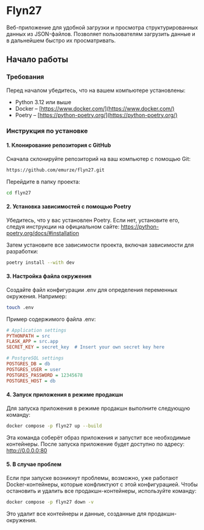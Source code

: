 # Flyn27

Веб-приложение для удобной загрузки и просмотра структурированных данных из 
JSON-файлов. Позволяет пользователям загрузить данные и в дальнейшем быстро 
их просматривать.

## Начало работы

### Требования

Перед началом убедитесь, что на вашем компьютере установлены:

- Python 3.12 или выше
- Docker – [https://www.docker.com/](https://www.docker.com/)
- Poetry – [https://python-poetry.org/](https://python-poetry.org/)

### Инструкция по установке

#### 1. Клонирование репозитория с GitHub

Сначала склонируйте репозиторий на ваш компьютер с помощью Git:

```bash
https://github.com/emurze/flyn27.git
```

Перейдите в папку проекта:

```bash
cd flyn27
```

#### 2. Установка зависимостей с помощью Poetry

Убедитесь, что у вас установлен Poetry. Если нет, установите его, следуя инструкции на официальном сайте:
https://python-poetry.org/docs/#installation

Затем установите все зависимости проекта, включая зависимости для разработки:

```bash
poetry install --with dev
```

#### 3. Настройка файла окружения

Создайте файл конфигурации .env для определения переменных окружения. Например:

```bash
touch .env
```

Пример содержимого файла .env:

```ini
# Application settings
PYTHONPATH = src
FLASK_APP = src.app
SECRET_KEY = secret_key  # Insert your own secret key here

# PostgreSQL settings
POSTGRES_DB = db
POSTGRES_USER = user
POSTGRES_PASSWORD = 12345678
POSTGRES_HOST = db
```

#### 4. Запуск приложения в режиме продакшн

Для запуска приложения в режиме продакшн выполните следующую команду:

```bash
docker compose -p flyn27 up --build
```

Эта команда соберёт образ приложения и запустит все необходимые контейнеры.
После запуска приложение будет доступно по адресу: http://0.0.0.0:80

#### 5. В случае проблем

Если при запуске возникнут проблемы, возможно, уже работают Docker-контейнеры, которые конфликтуют с этой конфигурацией.
Чтобы остановить и удалить все продакшн-контейнеры, используйте команду:

```bash
docker compose -p flyn27 down -v
```

Это удалит все контейнеры и данные, созданные для продакшн-окружения.

